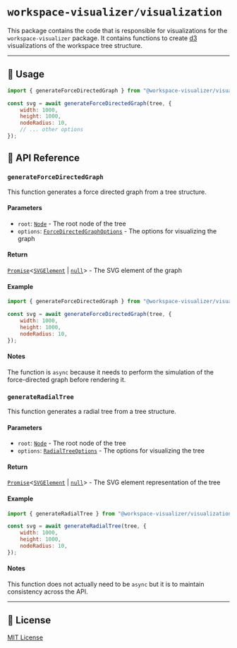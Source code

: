 <!-- ============= -->
<!-- VISUALIZATION -->
<!-- ============= -->

# `workspace-visualizer/visualization`

This package contains the code that is responsible for visualizations for the `workspace-visualizer` package. It contains functions
to create [d3](https://d3js.org) visualizations of the workspace tree structure.

<!-- TODO: Add Two Screenshots -->

---

## 📘 Usage
<!-- ====== -->

```js
import { generateForceDirectedGraph } from "@workspace-visualizer/visualization";}

const svg = await generateForceDirectedGraph(tree, {
    width: 1000,
    height: 1000,
    nodeRadius: 10,
    // ... other options
});
```

## 📕 API Reference
<!-- ============== -->

### `generateForceDirectedGraph`
<!-- -------------------------- -->

This function generates a force directed graph from a tree structure.

#### Parameters

- `root`: [`Node`][Node] - The root node of the tree
- `options`: [`ForceDirectedGraphOptions`][ForceDirectedGraph] - The options for visualizing the graph


#### Return

[`Promise`][Promise]<[`SVGElement`][SVGElement] | [`null`][null]> - The SVG element of the graph

#### Example

```javascript
import { generateForceDirectedGraph } from "@workspace-visualizer/visualization";

const svg = await generateForceDirectedGraph(tree, {
    width: 1000,
    height: 1000,
    nodeRadius: 10,
});
```

#### Notes

The function is `async` because it needs to perform the simulation of the force-directed graph before rendering it.

### `generateRadialTree`
<!-- ------------------- -->

This function generates a radial tree from a tree structure.

#### Parameters

- `root`: [`Node`][Node] - The root node of the tree
- `options`: [`RadialTreeOptions`][RadialTree] - The options for visualizing the tree

#### Return

[`Promise`][Promise]<[`SVGElement`][SVGElement] | [`null`][null]> - The SVG element representation of the tree

#### Example

```javascript
import { generateRadialTree } from "@workspace-visualizer/visualization";

const svg = await generateRadialTree(tree, {
    width: 1000,
    height: 1000,
    nodeRadius: 10,
});
```

#### Notes

This function does not actually need to be `async` but it is to maintain consistency across the API.

---

## 📄 License
<!-- ======== -->

[MIT License](./LICENSE)

<!-- ===== -->
<!-- LINKS -->
<!-- ===== -->

[Promise]: https://developer.mozilla.org/docs/Web/JavaScript/Reference/Global_Objects/Promise
[SVGElement]: https://developer.mozilla.org/docs/Web/API/SVGElement
[null]: https://developer.mozilla.org/docs/Web/JavaScript/Reference/Global_Objects/null

[Node]: ../fs-tree/src/class/Node.ts
[ForceDirectedGraph]: ./src/library/forceDirectedGraph.ts
[RadialTree]: ./src/library/radialTree.ts

